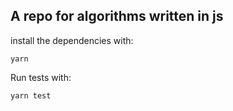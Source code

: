 ## A repo for algorithms written in js

install the dependencies with:

```
yarn
```

Run tests with:
```
yarn test
```
